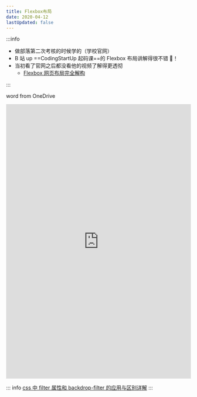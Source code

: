 ```yaml
---
title: Flexbox布局
date: 2020-04-12
lastUpdated: false
---
```


:::info

- 做部落第二次考核的时候学的（学校官网）
- B 站 up ==CodingStartUp 起码课==的 Flexbox 布局讲解得很不错 🤗！
- 当初看了官网之后都没看他的视频了解得更透彻
  - [Flexbox 网页布局完全解构](https://www.bilibili.com/video/BV1qJ411N7TA/?share_source=copy_web&vd_source=bac4ad3f88cc6a201c1f1f0afb9962e5)

:::

word from OneDrive

<iframe src="https://1drv.ms/w/c/30522b4abb672cb4/IQO27e6yQk7RS4ugtkcSNTOQAeASg_1bY6wO--gkaQ5fNM8" width="100%" height="750px" frameborder="0" scrolling="no"></iframe>

::: info
[css 中 filter 属性和 backdrop-filter 的应用与区别详解](http://www.kaotop.com/it/214550.html)
:::
